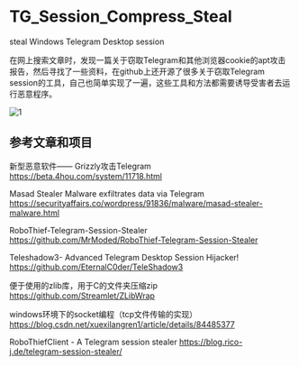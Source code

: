# TG_Session_Compress_Steal
steal Windows Telegram Desktop session

在网上搜索文章时，发现一篇关于窃取Telegram和其他浏览器cookie的apt攻击报告，然后寻找了一些资料，在github上还开源了很多关于窃取Telegram session的工具，自己也简单实现了一遍，这些工具和方法都需要诱导受害者去运行恶意程序。

![1](https://raw.github.com/A2kaid/TG_Session_Compress_Steal/master/view.png)

## 参考文章和项目

新型恶意软件—— Grizzly攻击Telegram
https://beta.4hou.com/system/11718.html

Masad Stealer Malware exfiltrates data via Telegram 
https://securityaffairs.co/wordpress/91836/malware/masad-stealer-malware.html

RoboThief-Telegram-Session-Stealer
https://github.com/MrModed/RoboThief-Telegram-Session-Stealer

Teleshadow3- Advanced Telegram Desktop Session Hijacker!
https://github.com/EternalC0der/TeleShadow3

便于使用的zlib库，用于C的文件夹压缩zip
https://github.com/Streamlet/ZLibWrap

windows环境下的socket编程（tcp文件传输的实现）
https://blog.csdn.net/xuexilangren1/article/details/84485377

RoboThiefClient - A Telegram session stealer
https://blog.rico-j.de/telegram-session-stealer/
